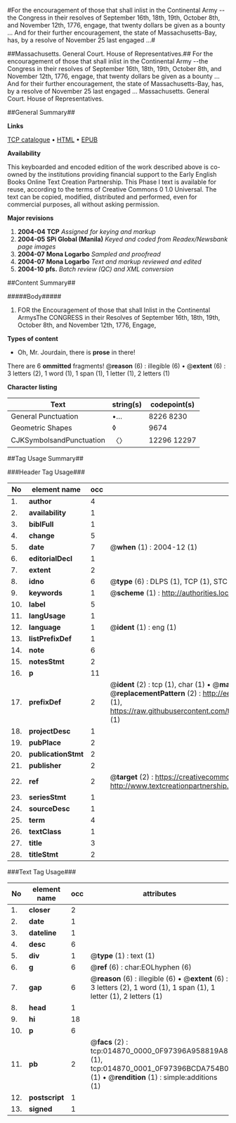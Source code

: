 #For the encouragement of those that shall inlist in the Continental Army --the Congress in their resolves of September 16th, 18th, 19th, October 8th, and November 12th, 1776, engage, that twenty dollars be given as a bounty ... And for their further encouragement, the state of Massachusetts-Bay, has, by a resolve of November 25 last engaged ...#

##Massachusetts. General Court. House of Representatives.##
For the encouragement of those that shall inlist in the Continental Army --the Congress in their resolves of September 16th, 18th, 19th, October 8th, and November 12th, 1776, engage, that twenty dollars be given as a bounty ... And for their further encouragement, the state of Massachusetts-Bay, has, by a resolve of November 25 last engaged ...
Massachusetts. General Court. House of Representatives.

##General Summary##

**Links**

[TCP catalogue](http://www.ota.ox.ac.uk/tcp/)  • 
[HTML](http://tei.it.ox.ac.uk/tcp/Texts-HTML/free/N11/N11775.html)  • 
[EPUB](http://tei.it.ox.ac.uk/tcp/Texts-EPUB/free/N11/N11775.epub)

**Availability**

This keyboarded and encoded edition of the
	       work described above is co-owned by the institutions
	       providing financial support to the Early English Books
	       Online Text Creation Partnership. This Phase I text is
	       available for reuse, according to the terms of Creative
	       Commons 0 1.0 Universal. The text can be copied,
	       modified, distributed and performed, even for
	       commercial purposes, all without asking permission.

**Major revisions**

1. __2004-04__ __TCP__ *Assigned for keying and markup*
1. __2004-05__ __SPi Global (Manila)__ *Keyed and coded from Readex/Newsbank page images*
1. __2004-07__ __Mona Logarbo__ *Sampled and proofread*
1. __2004-07__ __Mona Logarbo__ *Text and markup reviewed and edited*
1. __2004-10__ __pfs.__ *Batch review (QC) and XML conversion*

##Content Summary##

#####Body#####

1. FOR the Encouragement of those that shall Inlist in the Continental ArmysThe CONGRESS in their Resolves of September 16th, 18th, 19th, October 8th, and November 12th, 1776, Engage,

**Types of content**

  * Oh, Mr. Jourdain, there is **prose** in there!

There are 6 **ommitted** fragments! 
 @__reason__ (6) : illegible (6)  •  @__extent__ (6) : 3 letters (2), 1 word (1), 1 span (1), 1 letter (1), 2 letters (1)

**Character listing**


|Text|string(s)|codepoint(s)|
|---|---|---|
|General Punctuation|•…|8226 8230|
|Geometric Shapes|◊|9674|
|CJKSymbolsandPunctuation|〈〉|12296 12297|

##Tag Usage Summary##

###Header Tag Usage###

|No|element name|occ|attributes|
|---|---|---|---|
|1.|__author__|4||
|2.|__availability__|1||
|3.|__biblFull__|1||
|4.|__change__|5||
|5.|__date__|7| @__when__ (1) : 2004-12 (1)|
|6.|__editorialDecl__|1||
|7.|__extent__|2||
|8.|__idno__|6| @__type__ (6) : DLPS (1), TCP (1), STC (1), NOTIS (1), IMAGE-SET (1), EVANS-CITATION (1)|
|9.|__keywords__|1| @__scheme__ (1) : http://authorities.loc.gov/ (1)|
|10.|__label__|5||
|11.|__langUsage__|1||
|12.|__language__|1| @__ident__ (1) : eng (1)|
|13.|__listPrefixDef__|1||
|14.|__note__|6||
|15.|__notesStmt__|2||
|16.|__p__|11||
|17.|__prefixDef__|2| @__ident__ (2) : tcp (1), char (1)  •  @__matchPattern__ (2) : ([0-9\-]+):([0-9IVX]+) (1), (.+) (1)  •  @__replacementPattern__ (2) : http://eebo.chadwyck.com/downloadtiff?vid=$1&page=$2 (1), https://raw.githubusercontent.com/textcreationpartnership/Texts/master/tcpchars.xml#$1 (1)|
|18.|__projectDesc__|1||
|19.|__pubPlace__|2||
|20.|__publicationStmt__|2||
|21.|__publisher__|2||
|22.|__ref__|2| @__target__ (2) : https://creativecommons.org/publicdomain/zero/1.0/ (1), http://www.textcreationpartnership.org/docs/. (1)|
|23.|__seriesStmt__|1||
|24.|__sourceDesc__|1||
|25.|__term__|4||
|26.|__textClass__|1||
|27.|__title__|3||
|28.|__titleStmt__|2||


###Text Tag Usage###

|No|element name|occ|attributes|
|---|---|---|---|
|1.|__closer__|2||
|2.|__date__|1||
|3.|__dateline__|1||
|4.|__desc__|6||
|5.|__div__|1| @__type__ (1) : text (1)|
|6.|__g__|6| @__ref__ (6) : char:EOLhyphen (6)|
|7.|__gap__|6| @__reason__ (6) : illegible (6)  •  @__extent__ (6) : 3 letters (2), 1 word (1), 1 span (1), 1 letter (1), 2 letters (1)|
|8.|__head__|1||
|9.|__hi__|18||
|10.|__p__|6||
|11.|__pb__|2| @__facs__ (2) : tcp:014870_0000_0F97396A958819A8 (1), tcp:014870_0001_0F97396BCDA754B0 (1)  •  @__rendition__ (1) : simple:additions (1)|
|12.|__postscript__|1||
|13.|__signed__|1||

